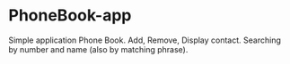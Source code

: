 # PhoneBook-app 
Simple application Phone Book. Add, Remove, Display contact. Searching by number and name (also by matching phrase).
